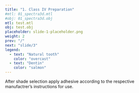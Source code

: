 ```yaml
---
title: "1. Class IV Preparation"
#mtl: 01_spectra3d.mtl
#obj: 01_spectra3d.obj
mtl: test.mtl
obj: test.obj
placeholder: slide-1-placeholder.png
weight: 2
prev: "/"
next: "slide/3"
legend:
  - text: "Natural tooth"
    color: "overcast"
  - text: "Dentin"
    color: "salmon"
---
```


After shade selection apply adhesive according to the respective manufactrer’s
<span class="seafoam">instructions</span> for use.
